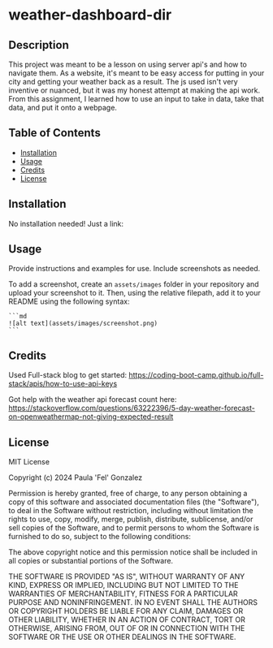 # weather-dashboard-dir

## Description

This project was meant to be a lesson on using server api's and how to navigate them. As a website, it's meant to be easy access for putting in your city and getting your weather back as a result. The js used isn't very inventive or nuanced, but it was my honest attempt at making the api work. From this assignment, I learned how to use an input to take in data, take that data, and put it onto a webpage. 

## Table of Contents 

- [Installation](#installation)
- [Usage](#usage)
- [Credits](#credits)
- [License](#license)

## Installation

No installation needed! Just a link:

## Usage

Provide instructions and examples for use. Include screenshots as needed.

To add a screenshot, create an `assets/images` folder in your repository and upload your screenshot to it. Then, using the relative filepath, add it to your README using the following syntax:

    ```md
    ![alt text](assets/images/screenshot.png)
    ```

## Credits

Used Full-stack blog to get started:
https://coding-boot-camp.github.io/full-stack/apis/how-to-use-api-keys

Got help with the weather api forecast count here:
https://stackoverflow.com/questions/63222396/5-day-weather-forecast-on-openweathermap-not-giving-expected-result

## License

MIT License

Copyright (c) 2024 Paula 'Fel' Gonzalez

Permission is hereby granted, free of charge, to any person obtaining a copy
of this software and associated documentation files (the "Software"), to deal
in the Software without restriction, including without limitation the rights
to use, copy, modify, merge, publish, distribute, sublicense, and/or sell
copies of the Software, and to permit persons to whom the Software is
furnished to do so, subject to the following conditions:

The above copyright notice and this permission notice shall be included in all
copies or substantial portions of the Software.

THE SOFTWARE IS PROVIDED "AS IS", WITHOUT WARRANTY OF ANY KIND, EXPRESS OR
IMPLIED, INCLUDING BUT NOT LIMITED TO THE WARRANTIES OF MERCHANTABILITY,
FITNESS FOR A PARTICULAR PURPOSE AND NONINFRINGEMENT. IN NO EVENT SHALL THE
AUTHORS OR COPYRIGHT HOLDERS BE LIABLE FOR ANY CLAIM, DAMAGES OR OTHER
LIABILITY, WHETHER IN AN ACTION OF CONTRACT, TORT OR OTHERWISE, ARISING FROM,
OUT OF OR IN CONNECTION WITH THE SOFTWARE OR THE USE OR OTHER DEALINGS IN THE
SOFTWARE.
